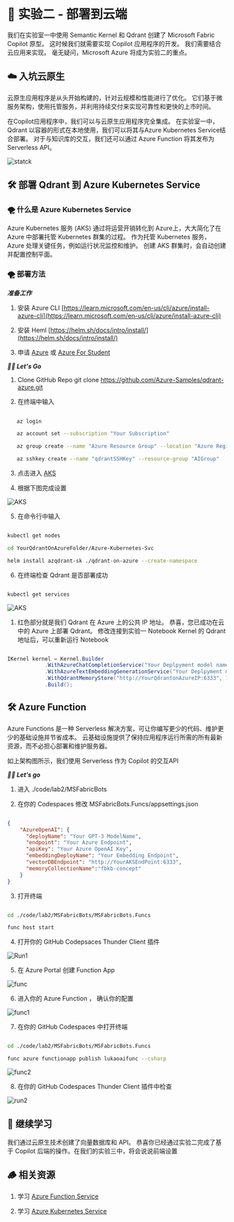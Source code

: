 # **🧪  实验二 - 部署到云端**

我们在实验室一中使用 Semantic Kernel 和 Qdrant 创建了 Microsoft Fabric Copilot 原型。 这时候我们就需要实现 Copilot 应用程序的开发。 我们需要结合云应用来实现。 毫无疑问，Microsoft Azure 将成为实验二的重点。

## **☁️ 入坑云原生**

云原生应用程序是从头开始构建的，针对云规模和性能进行了优化。 它们基于微服务架构，使用托管服务，并利用持续交付来实现可靠性和更快的上市时间。

在Copilot应用程序中，我们可以与云原生应用程序完全集成。 在实验室一中，Qdrant 以容器的形式在本地使用，我们可以将其与Azure Kubernetes Service结合部署。 对于与知识库的交互，我们还可以通过 Azure Function 将其发布为 Serverless API。


![statck](../../../imgs/intro/stack.png)

## **🛠️ 部署 Qdrant 到 Azure Kubernetes Service**

### **🌪️ 什么是 Azure Kubernetes Service**

Azure Kubernetes 服务 (AKS) 通过将运营开销转化到 Azure上，大大简化了在 Azure 中部署托管 Kubernetes 群集的过程。 作为托管 Kubernetes 服务，Azure 处理关键任务，例如运行状况监控和维护。 创建 AKS 群集时，会自动创建并配置控制平面。 



### **🌪️ 部署方法**

***准备工作***

1. 安装 Azure CLI [https://learn.microsoft.com/en-us/cli/azure/install-azure-cli](https://learn.microsoft.com/en-us/cli/azure/install-azure-cli)

2. 安装 Heml [https://helm.sh/docs/intro/install/](https://helm.sh/docs/intro/install/)

3. 申请 [Azure](https://azure.com/free)  或 [Azure For Student](https://aka.ms/studentgetazure)


***🏃‍♂️  Let's Go***

1. Clone GitHub Repo  git clone https://github.com/Azure-Samples/qdrant-azure.git

2. 在终端中输入

```bash
   
   az login

   az account set --subscription "Your Subscription"

   az group create --name "Azure Resource Group" --location "Azure Region"

   az sshkey create --name "qdrantSSHKey" --resource-group "AIGroup"

```

3. 点击进入 [AKS](https://portal.azure.com/#create/Microsoft.Template/uri/https%3A%2F%2Fraw.githubusercontent.com%2FAzure-Samples%2Fqdrant-azure%2Fmain%2FAzure-Kubernetes-Svc%2Faks-arm-deploy.json)

4. 根据下图完成设置

![AKS](../../../imgs/lab2/AKS.png)


5. 在命令行中输入


```bash

kubectl get nodes

cd YourQdrantOnAzureFolder/Azure-Kubernetes-Svc

helm install azqdrant-sk ./qdrant-on-azure --create-namespace

```

6. 在终端检查 Qdrant 是否部署成功


```bash

kubectl get services

```

![AKS](../../../imgs/lab2/qdrant.png)

1. 红色部分就是我们 Qdrant 在 Azure 上的公共 IP 地址。 恭喜，您已成功在云中的 Azure 上部署 Qdrant。 修改连接到实验一 Notebook Kernel 的 Qdrant 地址后，可以重新运行 Notebook


```csharp

IKernel kernel = Kernel.Builder
            .WithAzureChatCompletionService("Your Deplpyment model name", "Azure OpenAI Endpoint", "Azure OpenAI Key")
            .WithAzureTextEmbeddingGenerationService("Your Deplpyment model name", "Azure OpenAI Endpoint", "Azure OpenAI Key")
            .WithQdrantMemoryStore("http://YourQdrantonAzureIP:6333", 1536)
            .Build();

```


## **🛠️ Azure Function**

Azure Functions 是一种 Serverless 解决方案，可让你编写更少的代码、维护更少的基础设施并节省成本。 云基础设施提供了保持应用程序运行所需的所有最新资源，而不必担心部署和维护服务器。

如上架构图所示，我们使用 Serverless 作为 Copilot 的交互API

***🏃‍♂️ Let‘s go***

1. 进入 ./code/lab2/MSFabricBots

2. 在你的 Codespaces 修改 MSFabricBots.Funcs/appsettings.json 

```json

{
    "AzureOpenAI": {
      "deployName": "Your GPT-3 ModelName",
      "endpoint": "Your Azure Endpoint",
      "apiKey": "Your Azure OpenAI Key",
      "embeddingDeployName": "Your Embedding Endpoint",
      "vectorDBEndpoint": "http://YourAKSEndPoint:6333",
      "memoryCollectionName":"fbkb-concept"
    }
}

```

3. 打开终端


```bash

cd ./code/lab2/MSFabricBots/MSFabricBots.Funcs

func host start

```

4. 打开你的 GitHub Codepsaces Thunder Client 插件

![Run1](../../../imgs/lab2/run1.png)


5. 在 Azure Portal 创建 Function App


![func](../../../imgs/lab2/func.png)

6. 进入你的 Azure Function ， 确认你的配置


![func1](../../../imgs/lab2/func1.png)

7. 在你的 GitHub Codespaces 中打开终端


```bash

cd ./code/lab2/MSFabricBots/MSFabricBots.Funcs

func azure functionapp publish lukaoaifunc --csharp


```

![func2](../../../imgs/lab2/func2.png)

8. 在你的 GitHub Codespaces Thunder Client 插件中检查


![run2](../../../imgs/lab2/run2.png)


## **🔁 继续学习**

我们通过云原生技术创建了向量数据库和 API。 恭喜你已经通过实验二完成了基于 Copilot 后端的操作。在我们的实验三中，将会说说前端设置


## **🪵 相关资源**

1. 学习 [Azure Function Service](https://learn.microsoft.com/en-us/azure/azure-functions/)

2. 学习 [Azure Kubernetes Service](https://learn.microsoft.com/en-us/azure/aks/)














 






